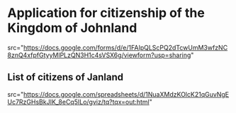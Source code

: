 </head>
<body>
  <h1>Application for citizenship of the Kingdom of Johnland</h1>

  <!-- FORMULÁŘ -->
 src="https://docs.google.com/forms/d/e/1FAIpQLScPQ2dTcwUmM3wfzNC8znQ4xfpfGtyyMlPLzQN3H1c4sVSX6g/viewform?usp=sharing"
          
  <h2>List of citizens of Janland</h2>

  <!-- TABULKA -->
 src="https://docs.google.com/spreadsheets/d/1NuaXMdzKOlcK21qGuvNgEUc7RzGHsBkJIK_8eCq5ILo/gviz/tq?tqx=out:html"

</body>
</html>
